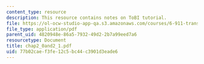 ```yaml
---
content_type: resource
description: This resource contains notes on ToBI tutorial.
file: https://ol-ocw-studio-app-qa.s3.amazonaws.com/courses/6-911-transcribing-prosodic-structure-of-spoken-utterances-with-tobi-january-iap-2006/77b02caef3fe12c5bc44c3901d3eade6_chap2_0and2_1.pdf
file_type: application/pdf
parent_uid: 4820948e-86a5-7932-49d2-2b7a99eed7a6
resourcetype: Document
title: chap2_0and2_1.pdf
uid: 77b02cae-f3fe-12c5-bc44-c3901d3eade6
---
```

